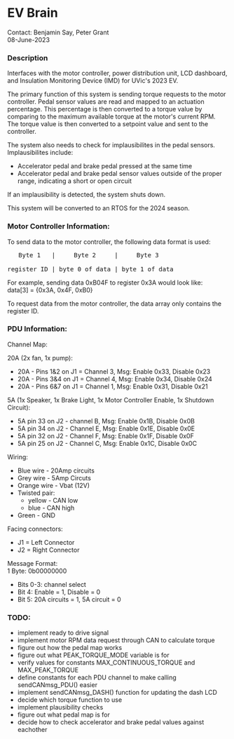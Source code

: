 # EV Brain
Contact: Benjamin Say, Peter Grant <br />
08-June-2023
### Description
Interfaces with the motor controller, power distribution unit, LCD dashboard, and Insulation Monitoring Device (IMD) for UVic's 2023 EV. <br />

The primary function of this system is sending torque requests to the motor controller. Pedal sensor values are read and mapped to an actuation percentage. This percentage is then converted to a torque value by comparing to the maximum available torque at the motor's current RPM. The torque value is then converted to a setpoint value and sent to the controller.

The system also needs to check for implausibilites in the pedal sensors.
Implausibilites include:
- Accelerator pedal and brake pedal pressed at the same time
- Accelerator pedal and brake pedal sensor values outside of the proper range, indicating a short or open circuit

If an implausibility is detected, the system shuts down.

This system will be converted to an RTOS for the 2024 season.

### Motor Controller Information:

To send data to the motor controller, the following data format is used:

<pre>
   Byte 1   |     Byte 2     |     Byte 3 <br />
register ID | byte 0 of data | byte 1 of data
</pre>

For example, sending data 0xB04F to register 0x3A would look like: <br />
data[3] = {0x3A, 0x4F, 0xB0}

To request data from the motor controller, the data array only contains the register ID.
### PDU Information:

Channel Map:

20A (2x fan, 1x pump): <br />
- 20A - Pins 1&2 on J1 = Channel 3, Msg: Enable 0x33, Disable 0x23
- 20A - Pins 3&4 on J1 = Channel 4, Msg: Enable 0x34, Disable 0x24
- 20A - Pins 6&7 on J1 = Channel 1, Msg: Enable 0x31, Disable 0x21

5A (1x Speaker, 1x Brake Light, 1x Motor Controller Enable, 1x Shutdown Circuit): <br />
- 5A pin 33 on J2 - channel B, Msg: Enable 0x1B, Disable 0x0B
- 5A pin 34 on J2 - Channel E, Msg: Enable 0x1E, Disable 0x0E
- 5A pin 32 on J2 - Channel F, Msg: Enable 0x1F, Disable 0x0F
- 5A pin 25 on J2 - Channel C, Msg: Enable 0x1C, Disable 0x0C

Wiring:
- Blue wire - 20Amp circuits
- Grey wire - 5Amp Circuts
- Orange wire - Vbat (12V)
- Twisted pair:
    - yellow - CAN low
    - blue - CAN high
- Green - GND

Facing connectors: <br />
- J1 = Left Connector
- J2 = Right Connector

Message Format: <br />
1 Byte: 0b00000000 <br />
- Bits 0-3: channel select
- Bit 4: Enable = 1, Disable = 0
- Bit 5: 20A circuits = 1, 5A circuit = 0

### TODO:
- implement ready to drive signal
- implement motor RPM data request through CAN to calculate torque
- figure out how the pedal map works
- figure out what PEAK_TORQUE_MODE variable is for
- verify values for constants MAX_CONTINUOUS_TORQUE and MAX_PEAK_TORQUE
- define constants for each PDU channel to make calling sendCANmsg_PDU() easier
- implement sendCANmsg_DASH() function for updating the dash LCD
- decide which torque function to use
- implement plausibility checks
- figure out what pedal map is for
- decide how to check accelerator and brake pedal values against eachother
